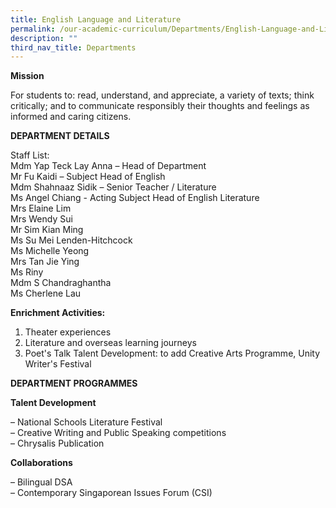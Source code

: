```yaml
---
title: English Language and Literature
permalink: /our-academic-curriculum/Departments/English-Language-and-Literature/
description: ""
third_nav_title: Departments
---
```

**Mission**

For students to: read, understand, and appreciate, a variety of texts; think critically; and to communicate responsibly their thoughts and feelings as informed and caring citizens.

**DEPARTMENT DETAILS**

Staff List:<br>
Mdm Yap Teck Lay Anna – Head of Department <br>
Mr Fu Kaidi – Subject Head of English <br>
Mdm Shahnaaz Sidik – Senior Teacher / Literature <br>
Ms Angel Chiang - Acting Subject Head of English Literature <br>
Mrs Elaine Lim <br>
Mrs Wendy Sui <br>
Mr Sim Kian Ming <br>
Ms Su Mei Lenden-Hitchcock <br>
Ms Michelle Yeong <br>
Mrs Tan Jie Ying <br>
Ms Riny <br>
Mdm S Chandraghantha <br>
Ms Cherlene Lau

**Enrichment Activities:**

1.  Theater experiences
2.  Literature and overseas learning journeys
3.  Poet's Talk Talent Development: to add Creative Arts Programme, Unity Writer's Festival

**DEPARTMENT PROGRAMMES**

**Talent Development**

– National Schools Literature Festival
<br>– Creative Writing and Public Speaking competitions
<br>– Chrysalis Publication

**Collaborations**

– Bilingual DSA
<br>– Contemporary Singaporean Issues Forum (CSI)